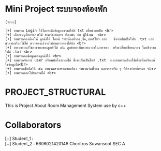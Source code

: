 # Mini Project ระบบจองห้องพัก
    [ระบบ]
    
    [+] สามารถ Login ได้โดยจะดึงข้อมูลมาจากไฟล์ txt เพื่อนำมาเช็ค <br>
    [+] เลือกเมนูที่จะจัดการได้ ระหว่างจัดการ ห้องพัก กับ ผู้ใช้งาน  <br>
    [+] สามารถจองห้องให้ ลูกค้าได้ โดยมี รหัสห้องที่จอง,ชื่อ,เบอร์โทร และ   ซึ่งจะเก็บเป็นไฟล์ .txt เเละสามารถเรียกใช้ได้ หากจองแล้วจะไม่สามารถจองได้อีก <br>
    [+] สารมารถแก้ไขการจองของลูกค้าได้ เช่น ลูกค้าขอเพิ่มระยะเวลาในการจอง  หรือเปลี่ยนชื่อคนจอง โดยดึงจากไฟล์ .txt <br>
    [+] สามารถลบข้อมูลของลูกค้าได้ <br>
    [+] สามารถจัดการ user หรือพนักในระบบได้ ซึ่งจะเก็บเป็นไฟล์ .txt  เเละสามารถเรียกใช้เพื่อเพิ่มหรือเเก้ไขข้อมูลได้<br>
    [+] สามารถเช็คบิลได้ เช่น คำนวณราคารวมของห้อง จำนวนวันที่จอง และราคาจริง ๆ ที่ต้องจ่ายทั้งหมด <br>
    [+] สามารถออกโปรแกรมได้ <br>
    


# PROJECT_STRUCTURAL
This is Project About Room Management System
use by c++ 

# Collaborators
[+] Student_1 :  <br>
[+] Student_2 : 6606021420148 Choritros Suwansoot SEC A 


